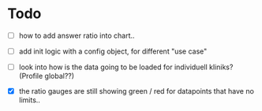 # Todo

- [ ] how to add answer ratio into  chart..
- [ ] add init logic with a config object, for different "use case"
- [ ] look into how is the data going to be loaded for individuell kliniks? (Profile global??)

- [X] the ratio gauges are still showing green / red for datapoints that have no limits..